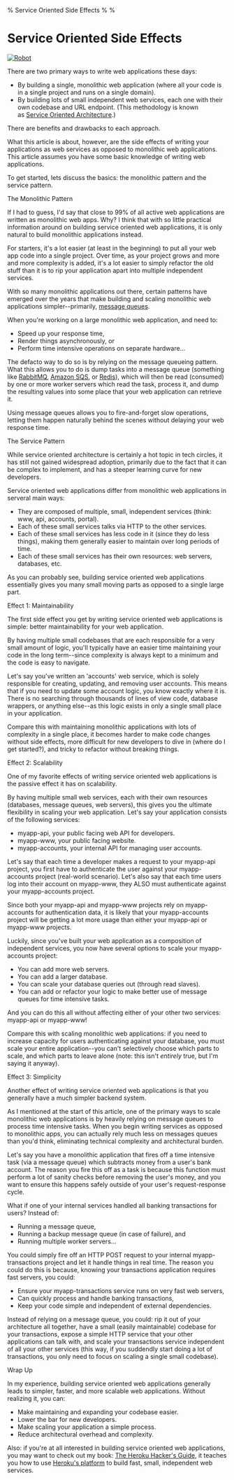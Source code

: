 % Service Oriented Side Effects
%
%

Service Oriented Side Effects
=============================

[![Robot](http://getfile9.posterous.com/getfile/files.posterous.com/temp-2012-09-28/oDAFdAIiGdoojJafjmlazCpdaovvyjopdAwbBijHEppccBGuhhpIhxayuvbJ/robot.jpg.scaled696.jpg)](./images/163637542-0-robot.jpg.scaled1000.jpg)

There are two primary ways to write web applications these days:

-   By building a single, monolithic web application (where all your
    code is in a single project and runs on a single domain).
-   By building lots of small independent web services, each one with
    their own codebase and URL endpoint. (This methodology is known
    as [Service Oriented
    Architecture](http://en.wikipedia.org/wiki/Service-oriented_architecture "Service Oriented Architecture").)

There are benefits and drawbacks to each approach.

What this article is about, however, are the side effects of writing
your applications as web services as opposed to monolithic web
applications. This article assumes you have some basic knowledge of
writing web applications.

To get started, lets discuss the basics: the monolithic pattern and the
service pattern.

The Monolithic Pattern

If I had to guess, I'd say that close to 99% of all active web
applications are written as monolithic web apps. Why? I think that with
so little practical information around on building service oriented web
applications, it is only natural to build monolithic applications
instead.

For starters, it's a lot easier (at least in the beginning) to put all
your web app code into a single project. Over time, as your project
grows and more and more complexity is added, it's a lot easier to simply
refactor the old stuff than it is to rip your application apart into
multiple independent services.

With so many monolithic applications out there, certain patterns have
emerged over the years that make building and scaling monolithic web
applications simpler--primarily, [message
queues](http://en.wikipedia.org/wiki/Message_queue "Message Queues").

When you're working on a large monolithic web application, and need to:

-   Speed up your response time,
-   Render things asynchronously, or
-   Perform time intensive operations on separate hardware...

The defacto way to do so is by relying on the message queueing pattern.
What this allows you to do is dump tasks into a message queue (something
like [RabbitMQ](http://www.rabbitmq.com/ "RabbitMQ"), [Amazon
SQS](http://aws.amazon.com/sqs/ "Amazon SQS"),
or [Redis](http://redis.io/ "Redis")), which will then be read
(consumed) by one or more worker servers which read the task, process
it, and dump the resulting values into some place that your web
application can retrieve it.

Using message queues allows you to fire-and-forget slow operations,
letting them happen naturally behind the scenes without delaying your
web response time.

The Service Pattern

While service oriented architecture is certainly a hot topic in tech
circles, it has still not gained widespread adoption, primarily due to
the fact that it can be complex to implement, and has a steeper learning
curve for new developers.

Service oriented web applications differ from monolithic web
applications in serveral main ways:

-   They are composed of multiple, small, independent services (think:
    www, api, accounts, portal).
-   Each of these small services talks via HTTP to the other services.
-   Each of these small services has less code in it (since they do less
    things), making them generally easier to maintain over long periods
    of time.
-   Each of these small services has their own resources: web servers,
    databases, etc.

As you can probably see, building service oriented web applications
essentially gives you many small moving parts as opposed to a single
large part.

Effect 1: Maintainability

The first side effect you get by writing service oriented web
applications is simple: better maintainability for your web application.

By having multiple small codebases that are each responsible for a very
small amount of logic, you'll typically have an easier time maintaining
your code in the long term--since complexity is always kept to a minimum
and the code is easy to navigate.

Let's say you've written an 'accounts' web service, which is solely
responsible for creating, updating, and removing user accounts. This
means that if you need to update some account logic, you know exactly
where it is. There is no searching through thousands of lines of view
code, database wrappers, or anything else--as this logic exists in only
a single small place in your application.

Compare this with maintaining monolithic applications with lots of
complexity in a single place, it becomes harder to make code changes
without side effects, more difficult for new developers to dive in
(where do I get started?), and tricky to refactor without breaking
things.

Effect 2: Scalability

One of my favorite effects of writing service oriented web applications
is the passive effect it has on scalability.

By having multiple small web services, each with their own resources
(databases, message queues, web servers), this gives you the ultimate
flexibility in scaling your web application. Let's say your application
consists of the following services:

-   myapp-api, your public facing web API for developers.
-   myapp-www, your public facing website.
-   myapp-accounts, your internal API for managing user accounts.

Let's say that each time a developer makes a request to your myapp-api
project, you first have to authenticate the user against your
myapp-accounts project (real-world scenario). Let's also say that each
time users log into their account on myapp-www, they ALSO must
authenticate against your myapp-accounts project.

Since both your myapp-api and myapp-www projects rely on myapp-accounts
for authentication data, it is likely that your myapp-accounts project
will be getting a lot more usage than either your myapp-api or myapp-www
projects.

Luckily, since you've built your web application as a composition of
independent services, you now have several options to scale your
myapp-accounts project:

-   You can add more web servers.
-   You can add a larger database.
-   You can scale your database queries out (through read slaves).
-   You can add or refactor your logic to make better use of message
    queues for time intensive tasks.

And you can do this all without affecting either of your other two
services: myapp-api or myapp-www!

Compare this with scaling monolithic web applications: if you need to
increase capacity for users authenticating against your database, you
must scale your entire application--you can't selectively choose which
parts to scale, and which parts to leave alone (note: this
isn't *entirely* true, but I'm saying it anyway).

Effect 3: Simplicity

Another effect of writing service oriented web applications is that you
generally have a much simpler backend system.

As I mentioned at the start of this article, one of the primary ways to
scale monolithic web applications is by heavily relying on message
queues to process time intensive tasks. When you begin writing services
as opposed to monolithic apps, you can actually rely much less on
messages queues than you'd think, eliminating technical complexity and
architectural burden.

Let's say you have a monolithic application that fires off a time
intensive task (via a message queue) which subtracts money from a user's
bank account. The reason you fire this off as a task is because this
function must perform a lot of sanity checks before removing the user's
money, and you want to ensure this happens safely outside of your user's
request-response cycle.

What if one of your internal services handled all banking transactions
for users? Instead of:

-   Running a message queue,
-   Running a backup message queue (in case of failure), and
-   Running multiple worker servers...

You could simply fire off an HTTP POST request to your internal
myapp-transactions project and let it handle things in real time. The
reason you could do this is because, knowing your transactions
application requires fast servers, you could:

-   Ensure your myapp-transactions service runs on very fast web
    servers,
-   Can quickly process and handle banking transactions,
-   Keep your code simple and independent of external dependencies.

Instead of relying on a message queue, you could: rip it out of your
architecture all together, have a small (easily maintainable) codebase
for your transactions, expose a simple HTTP service that your other
applications can talk with, and scale your transactions service
independent of all your other services (this way, if you suddendly start
doing a lot of transactions, you only need to focus on scaling a single
small codebase).

Wrap Up

In my experience, building service oriented web applications generally
leads to simpler, faster, and more scalable web applications. Without
realizing it, you can:

-   Make maintaining and expanding your codebase easier.
-   Lower the bar for new developers.
-   Make scaling your application a simple process.
-   Reduce architectural overhead and complexity.

Also: if you're at all interested in building service oriented web
applications, you may want to check out my book: [The Heroku Hacker's
Guide](http://www.theherokuhackersguide.com/ "The Heroku Hacker's Guide"),
it teaches you how to use [Heroku's
platform](http://www.heroku.com/ "Heroku") to build fast, small,
independent web services.
